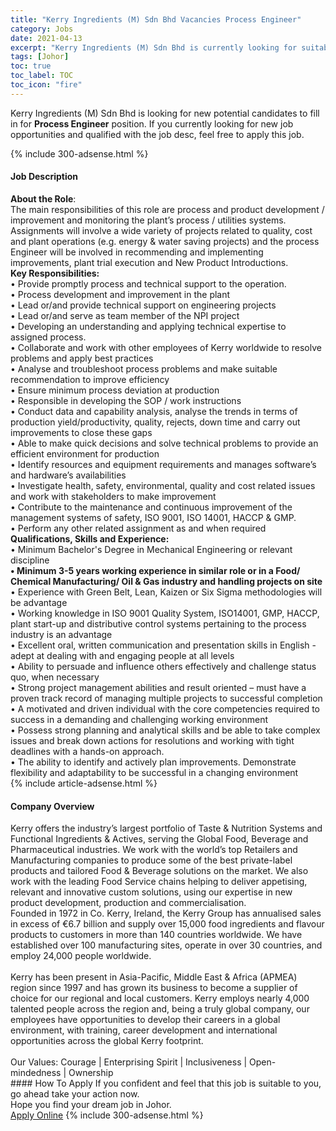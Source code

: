 ```yaml
---
title: "Kerry Ingredients (M) Sdn Bhd Vacancies Process Engineer" 
category: Jobs 
date: 2021-04-13 
excerpt: "Kerry Ingredients (M) Sdn Bhd is currently looking for suitable person to fill in the Process Engineer which based in Johor" 
tags: [Johor] 
toc: true 
toc_label: TOC 
toc_icon: "fire" 
--- 
```


<p>Kerry Ingredients (M) Sdn Bhd is looking for new potential candidates to fill in for <b>Process Engineer</b> position. If you currently looking for new job opportunities and qualified with the job desc, feel free to apply this job.
</p>{% include 300-adsense.html %} 
<div><div><h4>Job Description</h4></div><div><div><span><div><div><strong>About the Role</strong>:<br>The main responsibilities of this role are process and product development / improvement and monitoring the plant&#8217;s process / utilities systems. Assignments will involve a wide variety of projects related to quality, cost and plant operations (e.g. energy &amp; water saving projects) and the process Engineer will be involved in recommending and implementing improvements, plant trial execution and New Product Introductions.&#160;</div><div><strong>Key Responsibilities:</strong></div><div>&#8226; Provide promptly process and technical support to the operation.<br>&#8226; Process development and improvement in the plant<br>&#8226; Lead or/and provide technical support on engineering projects<br>&#8226; Lead or/and serve as team member of the NPI project<br>&#8226; Developing an understanding and applying technical expertise to assigned process.<br>&#8226; Collaborate and work with other employees of Kerry worldwide to resolve problems and apply best practices<br>&#8226; Analyse and troubleshoot process problems and make suitable recommendation to improve efficiency<br>&#8226; Ensure minimum process deviation at production<br>&#8226; Responsible in developing the SOP / work instructions<br>&#8226; Conduct data and capability analysis, analyse the trends in terms of production yield/productivity, quality, rejects, down time and carry out improvements to close these gaps<br>&#8226; Able to make quick decisions and solve technical problems to provide an efficient environment for production<br>&#8226; Identify resources and equipment requirements and manages software&#8217;s and hardware&#8217;s availabilities<br>&#8226; Investigate health, safety, environmental, quality and cost related issues and work with stakeholders to make improvement<br>&#8226; Contribute to the maintenance and continuous improvement of the management systems of safety, ISO 9001, ISO 14001, HACCP &amp; GMP.<br>&#8226; Perform any other related assignment as and when required</div><div><strong>Qualifications, Skills and Experience:</strong><br>&#8226; Minimum Bachelor's Degree in Mechanical Engineering or relevant discipline<br><strong>&#8226; Minimum 3-5 years working experience in similar role or in a Food/ Chemical Manufacturing/ Oil &amp; Gas industry and handling projects on site</strong><br>&#8226; Experience with Green Belt, Lean, Kaizen or Six Sigma methodologies will be advantage<br>&#8226; Working knowledge in ISO 9001 Quality System, ISO14001, GMP, HACCP, plant start-up and distributive control systems pertaining to the process industry is an advantage<br>&#8226; Excellent oral, written communication and presentation skills in English - adept at dealing with and engaging people at all levels<br>&#8226; Ability to persuade and influence others effectively and challenge status quo, when necessary<br>&#8226; Strong project management abilities and result oriented &#8211; must have a proven track record of managing multiple projects to successful completion<br>&#8226; A motivated and driven individual with the core competencies required to success in a demanding and challenging working environment<br>&#8226; Possess strong planning and analytical skills and be able to take complex issues and break down actions for resolutions and working with tight deadlines with a hands-on approach.<br>&#8226; The ability to identify and actively plan improvements. Demonstrate flexibility and adaptability to be successful in a changing environment</div></div></span></div></div></div> 
{% include article-adsense.html %} 
<div><div><h4>Company Overview</h4></div><div><div><span><div><div>
	Kerry offers the industry&#8217;s largest portfolio of Taste &amp; Nutrition Systems and Functional Ingredients &amp; Actives, serving the Global Food, Beverage and Pharmaceutical industries. We work with the world&#8217;s top Retailers and Manufacturing companies to produce some of the best private-label products and tailored Food &amp; Beverage solutions on the market. We also work with the leading Food Service chains helping to deliver appetising, relevant and innovative custom solutions, using our expertise in new product development, production and commercialisation.</div>
<div>
	Founded in 1972 in Co. Kerry, Ireland, the Kerry Group has annualised sales in excess of &#8364;6.7 billion and supply over 15,000 food ingredients and flavour products to customers in more than 140 countries worldwide. We have established over 100 manufacturing sites, operate in over 30 countries, and employ 24,000 people worldwide.<br>
<br>
	Kerry has been present in Asia-Pacific, Middle East &amp; Africa (APMEA) region since 1997 and has grown its business to become a supplier of choice for our regional and local customers. Kerry employs nearly 4,000 talented people across the region and, being a truly global company, our employees have opportunities to develop their careers in a global environment, with training, career development and international opportunities across the global Kerry footprint.<br>
<br>
	Our Values:&#160;Courage | Enterprising Spirit | Inclusiveness | Open-mindedness | Ownership &#160; &#160;</div></div></span></div></div></div> 
#### How To Apply 
If you confident and feel that this job is suitable to you, go ahead take your action now. <br/> 
Hope you find your dream job in Johor. <br/> 
<a href="https://www.jobstreet.com.my/en/job/process-engineer-4535412?jobId=jobstreet-my-job-4535412&" class="btn btn--info" target="_blank" rel="nofollow noopenner">Apply Online</a> 
{% include 300-adsense.html %} 